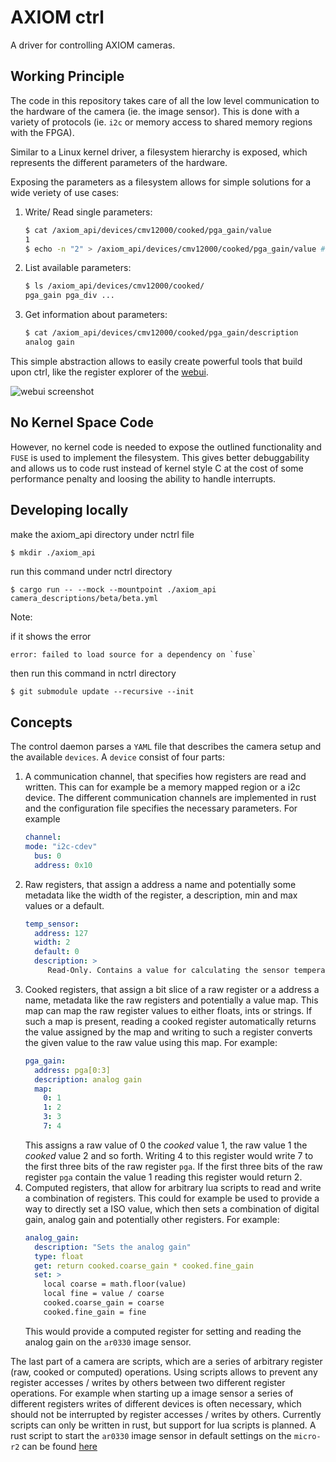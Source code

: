 # AXIOM ctrl
A driver for controlling AXIOM cameras.

## Working Principle
The code in this repository takes care of all the low level communication to the hardware
of the camera (ie. the image sensor). This is done with a variety of protocols (ie. `i2c`
or memory access to shared memory regions with the FPGA).

Similar to a Linux kernel driver, a filesystem hierarchy is exposed, which represents the
different parameters of the hardware.

Exposing the parameters as a filesystem allows for simple solutions for a wide veriety
of use cases:
1) Write/ Read single parameters:
    ```bash
    $ cat /axiom_api/devices/cmv12000/cooked/pga_gain/value
    1
    $ echo -n "2" > /axiom_api/devices/cmv12000/cooked/pga_gain/value # sets the analog gain to 2×
    ```
2) List available parameters:
    ```bash
    $ ls /axiom_api/devices/cmv12000/cooked/
	pga_gain pga_div ...
    ```
3) Get information about parameters:
    ```bash
    $ cat /axiom_api/devices/cmv12000/cooked/pga_gain/description
	analog gain
    ```

This simple abstraction allows to easily create powerful tools that build upon ctrl, like the register explorer of the [webui](https://github.com/axiom-micro/webui).

![webui screenshot](img/webui_screenshot.png)

## No Kernel Space Code
However, no kernel code is needed to expose the outlined functionality and `FUSE` is used 
to implement the filesystem. This gives better debuggability and allows us to code
rust instead of kernel style C at the cost of some performance penalty and loosing the ability to handle
interrupts.


## Developing locally
make the axiom_api directory under nctrl file
```bash
$ mkdir ./axiom_api
```
run this command under nctrl directory
```
$ cargo run -- --mock --mountpoint ./axiom_api camera_descriptions/beta/beta.yml
```
Note:

if it shows the error 

```error: failed to load source for a dependency on `fuse` ```

then run this command in nctrl directory

```$ git submodule update --recursive --init ```

## Concepts
The control daemon parses a `YAML` file that describes the camera setup and the available `devices`. A `device` consist of four parts:
1) A communication channel, that specifies how registers are read and written. This can for example be a memory mapped region or a i2c device. The different communication channels are implemented in rust and the configuration file specifies the necessary parameters. For example
   ```yaml
   channel:
   mode: "i2c-cdev"
	 bus: 0
	 address: 0x10
   ``` 
2) Raw registers, that assign a address a name and potentially some metadata like the width of the register, a description, min and max values or a default. 
   ```yaml
   temp_sensor:
     address: 127
     width: 2
     default: 0
     description: >
        Read-Only. Contains a value for calculating the sensor temperature.
   ```
3) Cooked registers, that assign a bit slice of a raw register or a address a name, metadata like the raw registers and potentially a value map. This map can map the raw register values to either floats, ints or strings. If such a map is present, reading a cooked register automatically returns the value assigned by the map and writing to such a register converts the given value to the raw value using this map. For example:
   ```yaml
   pga_gain:
     address: pga[0:3]
     description: analog gain
     map:
       0: 1
       1: 2
       3: 3
       7: 4
   ```
   This assigns a raw value of 0 the *cooked* value 1, the raw value 1 the *cooked* value 2 and so forth. Writing 4 to this register would write 7 to the first three bits of the raw register `pga`. If the first three bits of the raw register `pga` contain the value 1 reading this register would return 2.
4) Computed registers, that allow for arbitrary lua scripts to read and write a combination of registers. This could for example be used to provide a way to directly set a ISO value, which then sets a combination of digital gain, analog gain and potentially other registers. For example: 
   ```yaml
   analog_gain:
     description: "Sets the analog gain"
     type: float
     get: return cooked.coarse_gain * cooked.fine_gain
     set: >
       local coarse = math.floor(value)
       local fine = value / coarse
       cooked.coarse_gain = coarse
       cooked.fine_gain = fine
   ```
   This would provide a computed register for setting and reading the analog gain on the `ar0330` image sensor.
   
   
The last part of a camera are scripts, which are a series of arbitrary register (raw, cooked or computed) operations. Using scripts allows to prevent any register accesses / writes by others between two different register operations. For example when starting up a image sensor a series of different registers writes of different devices is often necessary, which should not be interrupted by register accesses / writes by others. Currently scripts can only be written in rust, but support for lua scripts is planned. A rust script to start the `ar0330` image sensor in default settings on the `micro-r2` can be found [here](https://github.com/axiom-micro/nctrl/blob/22a7d3a7d807f4f61ecc9a48c7f98fcbab88318c/src/sensor.rs#L906-L1051)


